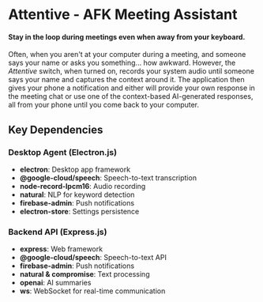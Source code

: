 # Attentive - AFK Meeting Assistant

#### Stay in the loop during meetings even when away from your keyboard.

Often, when you aren't at your computer during a meeting, and someone says your name or asks you something... how awkward. However, the *Attentive* switch, when turned on, records your system audio until someone says your name and captures the context around it. The application then gives your phone a notification and either will provide your own response in the meeting chat or use one of the context-based AI-generated responses, all from your phone until you come back to your computer.

## Key Dependencies

### Desktop Agent (Electron.js)
- **electron**: Desktop app framework
- **@google-cloud/speech**: Speech-to-text transcription
- **node-record-lpcm16**: Audio recording
- **natural**: NLP for keyword detection
- **firebase-admin**: Push notifications
- **electron-store**: Settings persistence

### Backend API (Express.js)
- **express**: Web framework
- **@google-cloud/speech**: Speech-to-text API
- **firebase-admin**: Push notifications
- **natural & compromise**: Text processing
- **openai**: AI summaries
- **ws**: WebSocket for real-time communication
